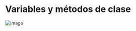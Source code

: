 # Variables y métodos de clase
![image](https://github.com/KireSregor/Programacion-Orientada-a-Objetos---C2/assets/100533337/1fc81a7a-838c-48f7-b522-92eaf29bae4a)
